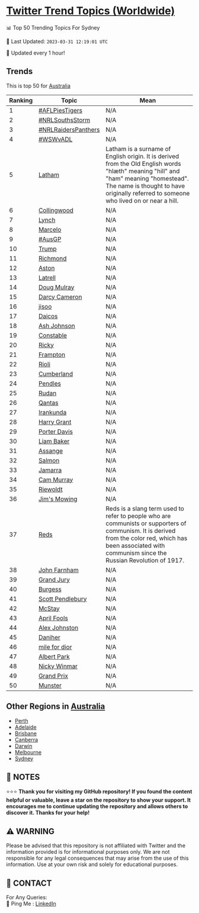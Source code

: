 [Twitter Trend Topics (Worldwide)](https://github.com/ErcinDedeoglu/Twitter-Trend-Topics)
==========


📊 Top 50 Trending Topics For Sydney

📆 Last Updated: `2023-03-31 12:19:01 UTC`

🔧 Updated every 1 hour!


## Trends

This is top 50 for [Australia](</Australia>)

| Ranking | Topic | Mean |
| ------- | ------------ | ------------ |
| 1 | [#AFLPiesTigers](http://twitter.com/search?q=%23AFLPiesTigers) | N/A |
| 2 | [#NRLSouthsStorm](http://twitter.com/search?q=%23NRLSouthsStorm) | N/A |
| 3 | [#NRLRaidersPanthers](http://twitter.com/search?q=%23NRLRaidersPanthers) | N/A |
| 4 | [#WSWvADL](http://twitter.com/search?q=%23WSWvADL) | N/A |
| 5 | [Latham](http://twitter.com/search?q=Latham) | Latham is a surname of English origin. It is derived from the Old English words "hlæth" meaning "hill" and "ham" meaning "homestead". The name is thought to have originally referred to someone who lived on or near a hill. |
| 6 | [Collingwood](http://twitter.com/search?q=Collingwood) | N/A |
| 7 | [Lynch](http://twitter.com/search?q=Lynch) | N/A |
| 8 | [Marcelo](http://twitter.com/search?q=Marcelo) | N/A |
| 9 | [#AusGP](http://twitter.com/search?q=%23AusGP) | N/A |
| 10 | [Trump](http://twitter.com/search?q=Trump) | N/A |
| 11 | [Richmond](http://twitter.com/search?q=Richmond) | N/A |
| 12 | [Aston](http://twitter.com/search?q=Aston) | N/A |
| 13 | [Latrell](http://twitter.com/search?q=Latrell) | N/A |
| 14 | [Doug Mulray](http://twitter.com/search?q=Doug+Mulray) | N/A |
| 15 | [Darcy Cameron](http://twitter.com/search?q=Darcy+Cameron) | N/A |
| 16 | [jisoo](http://twitter.com/search?q=jisoo) | N/A |
| 17 | [Daicos](http://twitter.com/search?q=Daicos) | N/A |
| 18 | [Ash Johnson](http://twitter.com/search?q=Ash+Johnson) | N/A |
| 19 | [Constable](http://twitter.com/search?q=Constable) | N/A |
| 20 | [Ricky](http://twitter.com/search?q=Ricky) | N/A |
| 21 | [Frampton](http://twitter.com/search?q=Frampton) | N/A |
| 22 | [Rioli](http://twitter.com/search?q=Rioli) | N/A |
| 23 | [Cumberland](http://twitter.com/search?q=Cumberland) | N/A |
| 24 | [Pendles](http://twitter.com/search?q=Pendles) | N/A |
| 25 | [Rudan](http://twitter.com/search?q=Rudan) | N/A |
| 26 | [Qantas](http://twitter.com/search?q=Qantas) | N/A |
| 27 | [Irankunda](http://twitter.com/search?q=Irankunda) | N/A |
| 28 | [Harry Grant](http://twitter.com/search?q=Harry+Grant) | N/A |
| 29 | [Porter Davis](http://twitter.com/search?q=Porter+Davis) | N/A |
| 30 | [Liam Baker](http://twitter.com/search?q=Liam+Baker) | N/A |
| 31 | [Assange](http://twitter.com/search?q=Assange) | N/A |
| 32 | [Salmon](http://twitter.com/search?q=Salmon) | N/A |
| 33 | [Jamarra](http://twitter.com/search?q=Jamarra) | N/A |
| 34 | [Cam Murray](http://twitter.com/search?q=Cam+Murray) | N/A |
| 35 | [Riewoldt](http://twitter.com/search?q=Riewoldt) | N/A |
| 36 | [Jim's Mowing](http://twitter.com/search?q=Jim%27s+Mowing) | N/A |
| 37 | [Reds](http://twitter.com/search?q=Reds) | Reds is a slang term used to refer to people who are communists or supporters of communism. It is derived from the color red, which has been associated with communism since the Russian Revolution of 1917. |
| 38 | [John Farnham](http://twitter.com/search?q=John+Farnham) | N/A |
| 39 | [Grand Jury](http://twitter.com/search?q=Grand+Jury) | N/A |
| 40 | [Burgess](http://twitter.com/search?q=Burgess) | N/A |
| 41 | [Scott Pendlebury](http://twitter.com/search?q=Scott+Pendlebury) | N/A |
| 42 | [McStay](http://twitter.com/search?q=McStay) | N/A |
| 43 | [April Fools](http://twitter.com/search?q=April+Fools) | N/A |
| 44 | [Alex Johnston](http://twitter.com/search?q=Alex+Johnston) | N/A |
| 45 | [Daniher](http://twitter.com/search?q=Daniher) | N/A |
| 46 | [mile for dior](http://twitter.com/search?q=mile+for+dior) | N/A |
| 47 | [Albert Park](http://twitter.com/search?q=Albert+Park) | N/A |
| 48 | [Nicky Winmar](http://twitter.com/search?q=Nicky+Winmar) | N/A |
| 49 | [Grand Prix](http://twitter.com/search?q=Grand+Prix) | N/A |
| 50 | [Munster](http://twitter.com/search?q=Munster) | N/A |



## Other Regions in [Australia](</Australia>)

* [Perth](</Australia/Perth.md>)
* [Adelaide](</Australia/Adelaide.md>)
* [Brisbane](</Australia/Brisbane.md>)
* [Canberra](</Australia/Canberra.md>)
* [Darwin](</Australia/Darwin.md>)
* [Melbourne](</Australia/Melbourne.md>)
* [Sydney](</Australia/Sydney.md>)



## 📝 NOTES

⭐⭐⭐ **Thank you for visiting my GitHub repository! If you found the content helpful or valuable, leave a star on the repository to show your support. It encourages me to continue updating the repository and allows others to discover it. Thanks for your help!**


## ⚠️ WARNING

Please be advised that this repository is not affiliated with Twitter and the information provided is for informational purposes only. We are not responsible for any legal consequences that may arise from the use of this information. Use at your own risk and solely for educational purposes.


## 📨 CONTACT

 For Any Queries:  
            🏓 Ping Me : [LinkedIn](https://www.linkedin.com/in/ercindedeoglu/)
